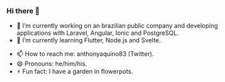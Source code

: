 ### Hi there 👋

<!-- **anthonyaquino83/anthonyaquino83** is a ✨ _special_ ✨ repository because its `README.md` (this file) appears on your GitHub profile. -->

<!-- Here are some ideas to get you started: -->

- 🔭 I’m currently working on an brazilian public company and developing applications with Laravel, Angular, Ionic and PostgreSQL.
- 🌱 I’m currently learning Flutter, Node.js and Svelte.
<!-- - 👯 I’m looking to collaborate on ... -->
<!-- - 🤔 I’m looking for help with ... -->
<!-- - 💬 Ask me about: ... -->
- 📫 How to reach me: anthonyaquino83 (Twitter).
- 😄 Pronouns: he/him/his.
- ⚡ Fun fact: I have a garden in flowerpots.

